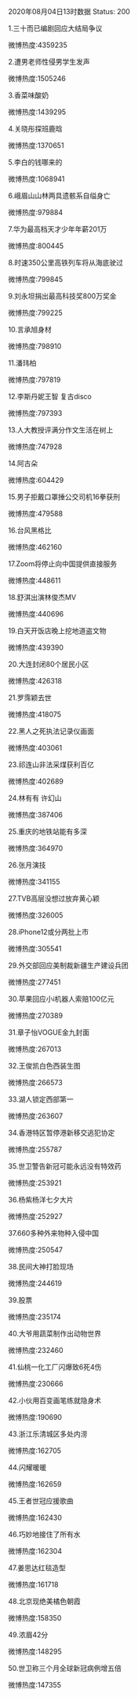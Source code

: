2020年08月04日13时数据
Status: 200

1.三十而已编剧回应大结局争议

微博热度:4359235

2.遭男老师性侵男学生发声

微博热度:1505246

3.香菜味酸奶

微博热度:1439295

4.关晓彤探班鹿晗

微博热度:1370651

5.李白的钱哪来的

微博热度:1068941

6.峨眉山山林两具遗骸系自缢身亡

微博热度:979884

7.华为最高档天才少年年薪201万

微博热度:800445

8.时速350公里高铁列车将从海底驶过

微博热度:799845

9.刘永坦捐出最高科技奖800万奖金

微博热度:799225

10.言承旭身材

微博热度:798910

11.潘玮柏

微博热度:797819

12.李斯丹妮王智 复古disco

微博热度:797393

13.人大教授评满分作文生活在树上

微博热度:747928

14.阿古朵

微博热度:604429

15.男子拒戴口罩捶公交司机16拳获刑

微博热度:479588

16.台风黑格比

微博热度:462160

17.Zoom将停止向中国提供直接服务

微博热度:448611

18.舒淇出演林俊杰MV

微博热度:440696

19.白天开饭店晚上挖地道盗文物

微博热度:439390

20.大连封闭80个居民小区

微博热度:426318

21.罗霈颖去世

微博热度:418075

22.黑人之死执法记录仪画面

微博热度:403061

23.祁连山非法采煤获利百亿

微博热度:402689

24.林有有 许幻山

微博热度:387406

25.重庆的地铁站能有多深

微博热度:364970

26.张月演技

微博热度:341155

27.TVB高层没想过放弃黄心颖

微博热度:326005

28.iPhone12或分两批上市

微博热度:305541

29.外交部回应美制裁新疆生产建设兵团

微博热度:277451

30.苹果回应小i机器人索赔100亿元

微博热度:270389

31.章子怡VOGUE金九封面

微博热度:267013

32.王俊凯白色西装生图

微博热度:266573

33.湖人锁定西部第一

微博热度:263607

34.香港特区暂停港新移交逃犯协定

微博热度:255787

35.世卫警告新冠可能永远没有特效药

微博热度:253921

36.杨紫杨洋七夕大片

微博热度:252927

37.660多种外来物种入侵中国

微博热度:250547

38.民间大神打脸现场

微博热度:244619

39.股票

微博热度:235174

40.大爷用蔬菜制作出动物世界

微博热度:232460

41.仙桃一化工厂闪爆致6死4伤

微博热度:230666

42.小伙用百变画笔练就隐身术

微博热度:190690

43.浙江乐清城区多处内涝

微博热度:162705

44.闪耀暖暖

微博热度:162659

45.王者世冠应援歌曲

微博热度:162430

46.巧妙地接住了所有水

微博热度:162304

47.姜思达红毯造型

微博热度:161718

48.北京现绝美橘色朝霞

微博热度:158350

49.浓眉42分

微博热度:148295

50.世卫称三个月全球新冠病例增五倍

微博热度:147355

